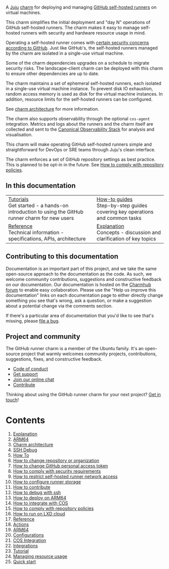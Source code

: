A [Juju](https://juju.is/) [charm](https://juju.is/docs/olm/charmed-operators) for deploying and managing [GitHub self-hosted runners](https://docs.github.com/en/actions/hosting-your-own-runners/managing-self-hosted-runners/about-self-hosted-runners) on virtual machines.

This charm simplifies the initial deployment and "day N" operations of GitHub self-hosted runners. The charm makes it easy to manage self-hosted runners with security and hardware resource usage in mind.

Operating a self-hosted runner comes with [certain security concerns according to GitHub](https://docs.github.com/en/actions/hosting-your-own-runners/managing-self-hosted-runners/about-self-hosted-runners#self-hosted-runner-security).
Just like GitHub's, the self-hosted runners managed by the charm are isolated in a single-use virtual machine.

Some of the charm dependencies upgrades on a schedule to migrate security risks. The landscape-client charm can be deployed with this charm to ensure other dependencies are up to date.

The charm maintains a set of ephemeral self-hosted runners, each isolated in a single-use virtual machine instance. To prevent disk IO exhaustion, random access memory is used as disk for the virtual machine instances. In addition, resource limits for the self-hosted runners can be configured.

See [charm architecture](https://charmhub.io/github-runner/docs/charm-architecture) for more information.

The charm also supports observability through the optional `cos-agent` integration.
Metrics and logs about the runners and the charm itself are collected and sent to the [Canonical Observability Stack](https://charmhub.io/topics/canonical-observability-stack) for analysis and visualisation.

This charm will make operating GitHub self-hosted runners simple and straightforward for DevOps or SRE teams through Juju's clean interface.

The charm enforces a set of GitHub repository settings as best practice. This is planned to be opt-in in the future. See [How to comply with repository policies](https://charmhub.io/github-runner/docs/repo-policy).

## In this documentation

| | |
|--|--|
|  [Tutorials](https://charmhub.io/github-runner/docs/quick-start)</br>  Get started - a hands-on introduction to using the GitHub runner charm for new users </br> | [How-to guides](https://charmhub.io/github-runner/docs/run-on-lxd) </br> Step-by-step guides covering key operations and common tasks |
| [Reference](https://charmhub.io/github-runner/docs/actions) </br> Technical information - specifications, APIs, architecture | [Explanation](https://charmhub.io/github-runner/docs/charm-architecture) </br> Concepts - discussion and clarification of key topics  |

## Contributing to this documentation

Documentation is an important part of this project, and we take the same open-source approach to the documentation as the code. As such, we welcome community contributions, suggestions and constructive feedback on our documentation. Our documentation is hosted on the [Charmhub forum](https://discourse.charmhub.io/t/github-runner-documentation-overview/7817) to enable easy collaboration. Please use the "Help us improve this documentation" links on each documentation page to either directly change something you see that's wrong, ask a question, or make a suggestion about a potential change via the comments section.

If there's a particular area of documentation that you'd like to see that's missing, please [file a bug](https://github.com/canonical/github-runner-operator/issues).

## Project and community

The GitHub runner charm is a member of the Ubuntu family. It's an open-source project that warmly welcomes community projects, contributions, suggestions, fixes, and constructive feedback.

- [Code of conduct](https://ubuntu.com/community/code-of-conduct)
- [Get support](https://discourse.charmhub.io/)
- [Join our online chat](https://chat.charmhub.io/charmhub/channels/charm-dev)
- [Contribute](Contribute)

Thinking about using the GitHub runner charm for your next project? [Get in touch](https://chat.charmhub.io/charmhub/channels/charm-dev)!

# Contents

1. [Explanation](explanation)
  1. [ARM64](explanation/arm64.md)
  1. [Charm architecture](explanation/charm-architecture.md)
  1. [SSH Debug](explanation/ssh-debug.md)
1. [How To](how-to)
  1. [How to change repository or organization](how-to/change-path.md)
  1. [How to change GitHub personal access token](how-to/change-token.md)
  1. [How to comply with security requirements](how-to/comply-security.md)
  1. [How to restrict self-hosted runner network access](how-to/configure-denylist.md)
  1. [How to configure runner storage](how-to/configure-runner-storage.md)
  1. [How to contribute](how-to/contribute.md)
  1. [How to debug with ssh](how-to/debug-with-ssh.md)
  1. [How to deploy on ARM64](how-to/deploy-on-arm64.md)
  1. [How to integrate with COS](how-to/integrate-with-cos.md)
  1. [How to comply with repository policies](how-to/repo-policy.md)
  1. [How to run on LXD cloud](how-to/run-on-lxd.md)
1. [Reference](reference)
  1. [Actions](reference/actions.md)
  1. [ARM64](reference/arm64.md)
  1. [Configurations](reference/configurations.md)
  1. [COS Integration](reference/cos.md)
  1. [Integrations](reference/integrations.md)
1. [Tutorial](tutorial)
  1. [Managing resource usage](tutorial/managing-resource-usage.md)
  1. [Quick start](tutorial/quick-start.md)